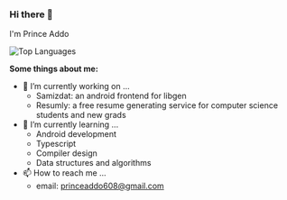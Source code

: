 ### Hi there 👋
I'm Prince Addo

![Top Languages](https://github-readme-stats.vercel.app/api/top-langs/?username=AlessioToniolo)

**Some things about me:**

- 🔭 I’m currently working on ...
  - Samizdat: an android frontend for libgen
  - Resumly: a free resume generating service for computer science students and new grads
- 🌱 I’m currently learning ...
  - Android development
  - Typescript
  - Compiler design
  - Data structures and algorithms
- 📫 How to reach me ...
  - email: princeaddo608@gmail.com

